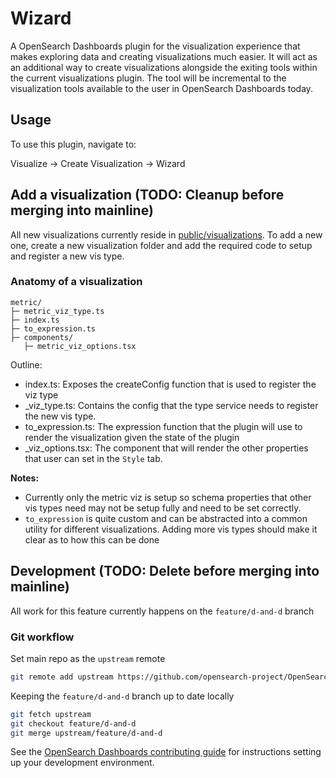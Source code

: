 # Wizard

A OpenSearch Dashboards plugin for the visualization experience that makes exploring data and creating visualizations much easier. It will act as an additional way to create visualizations alongside the exiting tools within the current visualizations plugin. The tool will be incremental to the visualization tools available to the user in OpenSearch Dashboards today.

## Usage

To use this plugin, navigate to:

Visualize -> Create Visualization -> Wizard

## Add a visualization (TODO: Cleanup before merging into mainline)

All new visualizations currently reside in [public/visualizations](./public/visualizations). To add a new one, create a new visualization folder and add the required code to setup and register a new vis type.

### Anatomy of a visualization

```
metric/
├─ metric_viz_type.ts
├─ index.ts
├─ to_expression.ts
├─ components/
   ├─ metric_viz_options.tsx
```

Outline:
- index.ts: Exposes the create<Viz>Config function that is used to register the viz type
- <vizName>_viz_type.ts: Contains the config that the type service needs to register the new vis type.
- to_expression.ts: The expression function that the plugin will use to render the visualization given the state of the plugin
- <vizName>_viz_options.tsx: The component that will render the other properties that user can set in the `Style` tab. 

**Notes:**

- Currently only the metric viz is setup so schema properties that other vis types need may not be setup fully and need to be set correctly. 
- `to_expression` is quite custom and can be abstracted into a common utility for different visualizations. Adding more vis types should make it clear as to how this can be done


## Development (TODO: Delete before merging into mainline)

All work for this feature currently happens on the `feature/d-and-d` branch

### Git workflow 

Set main repo as the `upstream` remote
```sh
git remote add upstream https://github.com/opensearch-project/OpenSearch-Dashboards.git
```

Keeping the `feature/d-and-d` branch up to date locally

```sh
git fetch upstream
git checkout feature/d-and-d
git merge upstream/feature/d-and-d
```

See the [OpenSearch Dashboards contributing
guide](https://github.com/opensearch-project/OpenSearch-Dashboards/blob/master/CONTRIBUTING.md) for instructions
setting up your development environment.

